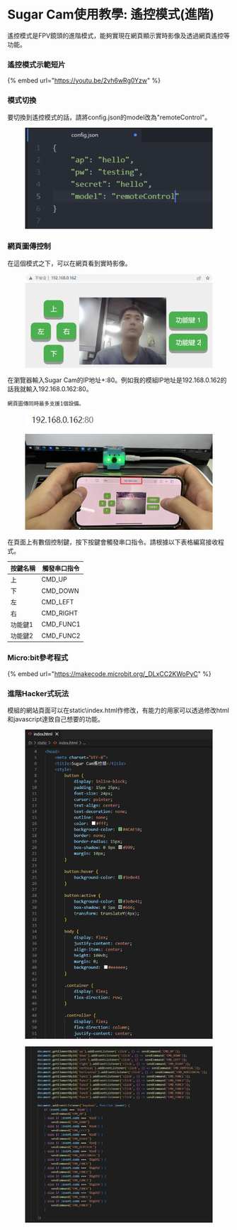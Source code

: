 # Sugar Cam使用教學: 遙控模式(進階)

遙控模式是FPV鏡頭的進階模式，能夠實現在網頁顯示實時影像及透過網頁遙控等功能。

### 遙控模式示範短片

{% embed url="https://youtu.be/2vh6wRg0Yzw" %}

### 模式切換

要切換到遙控模式的話，請將config.json的model改為"remoteControl"。

<figure><img src="../../../../.gitbook/assets/cam_remotecontrol.png" alt=""><figcaption></figcaption></figure>

### 網頁圖傳控制

在這個模式之下，可以在網頁看到實時影像。

<figure><img src="../../../../.gitbook/assets/cam_rc1.png" alt=""><figcaption></figcaption></figure>

在瀏覽器輸入Sugar Cam的IP地址+:80。例如我的模組IP地址是192.168.0.162的話我就輸入192.168.0.162:80。

```
網頁圖傳同時最多支援1個設備。
```

<figure><img src="../../../../.gitbook/assets/cam_rc2.png" alt=""><figcaption></figcaption></figure>

<figure><img src="../../../../.gitbook/assets/cam_rc3.png" alt=""><figcaption></figcaption></figure>

在頁面上有數個控制鍵，按下按鍵會觸發串口指令。請根據以下表格編寫接收程式。

| 按鍵名稱 | 觸發串口指令     |
| ---- | ---------- |
| 上    | CMD\_UP    |
| 下    | CMD\_DOWN  |
| 左    | CMD\_LEFT  |
| 右    | CMD\_RIGHT |
| 功能鍵1 | CMD\_FUNC1 |
| 功能鍵2 | CMD\_FUNC2 |

### Micro:bit參考程式

{% embed url="https://makecode.microbit.org/_DLxCC2KWoPyC" %}

### 進階Hacker式玩法

模組的網站頁面可以在static\index.html作修改，有能力的用家可以透過修改html和javascript達致自己想要的功能。

<div>

<figure><img src="../../../../.gitbook/assets/cam_html1.png" alt=""><figcaption></figcaption></figure>

 

<figure><img src="../../../../.gitbook/assets/cam_html2.png" alt=""><figcaption></figcaption></figure>

</div>
